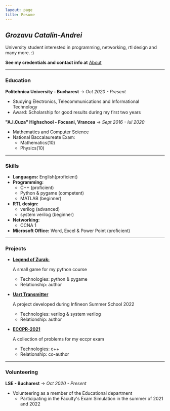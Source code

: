 ```yaml
---
layout: page
title: Resume
---
```


## *Grozavu Catalin-Andrei*
University student interested in programming, networking, rtl design and many more. :)

**See my credentials and contact info at** [About](./about)

---
### **Education**
**Politehnica University - Bucharest** -> *Oct 2020 - Present*

- Studying Electronics, Telecommunications and Informational Technology
- Award: Scholarship for good results during my first two years

**"A.I.Cuza" Highschool - Focsani, Vrancea** -> *Sept 2016 - Iul 2020*
- Mathematics and Computer Science
- National Baccalaureate Exam:
    - Mathematics(10)
    - Physics(10)

---

### **Skills**

- **Languages:** English(proficient)
- **Programming:**
    - C++ (proficient)
    - Python & pygame (competent)
    - MATLAB (beginner)
- **RTL design:**
    - verilog (advanced)
    - system verilog (beginner)
- **Networking:**
    - CCNA 1
- **Microsoft Office:** Word, Excel & Power Point (proficient)

---

### **Projects**

- [**Legend of Zurak:**](https://github.com/eazyistired/legend_of_zurak)

    A small game for my python course

    - Technologies: python & pygame
    - Relationship: author

- [**Uart Transmitter**](https://github.com/eazyistired/UART_TRANSMITTER)

    A project developed during Infineon Summer School 2022

    - Technologies: verilog & system verilog
    - Relationship: author
    
- [**ECCPR-2021**](https://github.com/eazyistired/ECCPR-2021)

    A collection of problems for my eccpr exam

    - Technologies: c++
    - Relationship: co-author

---

### **Volunteering**

**LSE - Bucharest** -> *Oct 2020 - Present*

- Volunteering as a member of the Educational department
    - Participating in the Faculty's Exam Simulation in the summer of 2021 and 2022